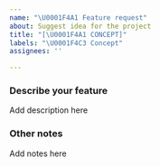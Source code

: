 ```yaml
---
name: "\U0001F4A1 Feature request"
about: Suggest idea for the project
title: "[\U0001F4A1 CONCEPT]"
labels: "\U0001F4C3 Concept"
assignees: ''

---
```


### Describe your feature
Add description here

### Other notes
Add notes here
